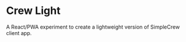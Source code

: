 Crew Light
==========

A React/PWA experiment to create a lightweight version of SimpleCrew client app.
